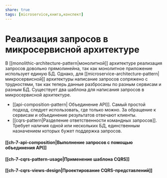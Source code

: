 ```yaml
---
share: true
tags: [microservice,книга,конспект]
---
```

# Реализация запросов в микросервисной архитектуре
В [[monolithic-architecture-pattern|монолитной]] архитектуре реализация запросов довольно прямолинейна, так как монолитное приложение использует единую БД. Однако, для [[microservice-architecture-pattern|микросервисной]] архитектуры написание запросов сопряжено с трудностями, так как теперь данные разбросаны по разным сервисам и разным БД.
Существует два шаблона для написания запросов в микросервисной архитектуре.
- [[api-composition-pattern| Объединение API]]. Самый простой подход, следует использовать, где только можно. За обращение к сервисам и объединение результатов отвечают клиенты.
- [[cqrs-pattern|Разделение ответственности командных запросов]]. Требует наличия одной или нескольких БД, единственным назначением которых бужет поддержка запросов.

#### [[ch-7-api-composition|Выполнение запросов с помощью объединения API]]
#### [[ch-7-cqrs-pattern-usage|Применение шаблона CQRS]]
#### [[ch-7-cqrs-views-design|Проектирование CQRS-представлений]]
